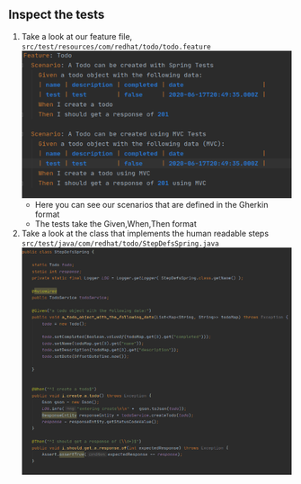 ## Inspect the tests

1. Take a look at our feature file, `src/test/resources/com/redhat/todo/todo.feature`
![](https://github.com/redhat-appdev-practice/bdd-lab/blob/main/assets/feature.PNG?raw=true)
    - Here you can see our scenarios that are defined in the Gherkin format
    - The tests take the Given,When,Then format
2. Take a look at the class that implements the human readable steps `src/test/java/com/redhat/todo/StepDefsSpring.java`
![](https://github.com/redhat-appdev-practice/bdd-lab/blob/main/assets/stepDefs.PNG?raw=true)
